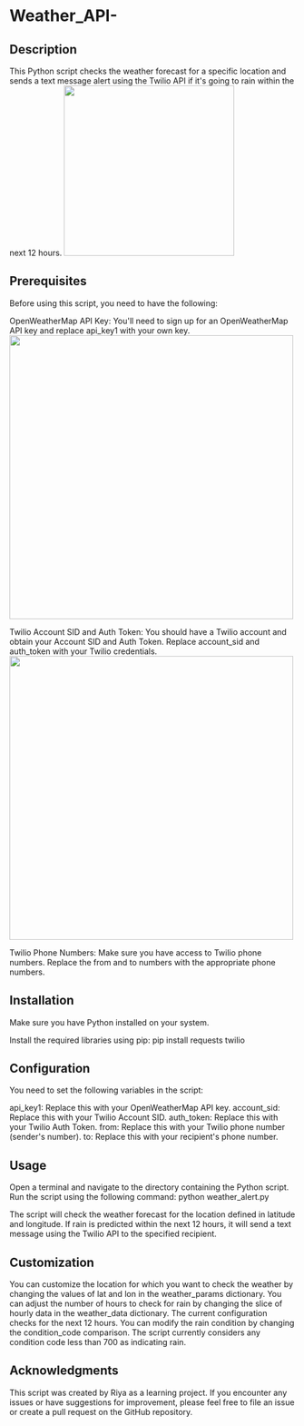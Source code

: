 # Weather_API-
## Description
This Python script checks the weather forecast for a specific location and sends a text message alert using the Twilio API if it's going to rain within the next 12 hours.
<img src="https://github.com/RiyaChhikara/API-Projects-/assets/115228191/751cb7f3-401b-4843-a643-09b1a645a6f8" width="300" />

## Prerequisites
Before using this script, you need to have the following:

OpenWeatherMap API Key: You'll need to sign up for an OpenWeatherMap API key and replace api_key1 with your own key.
<img src = "https://github.com/RiyaChhikara/API-Projects-/assets/115228191/a0741af1-c8ae-4b25-9b8d-e7b1d3a9a4fc" width="500" />

Twilio Account SID and Auth Token: You should have a Twilio account and obtain your Account SID and Auth Token. Replace account_sid and auth_token with your Twilio credentials.
<img src ="https://github.com/RiyaChhikara/API-Projects-/assets/115228191/0402e572-0893-42e1-83d9-73526c801dba" width="500" />

Twilio Phone Numbers: Make sure you have access to Twilio phone numbers. Replace the from and to numbers with the appropriate phone numbers.

## Installation
Make sure you have Python installed on your system.

Install the required libraries using pip:
pip install requests twilio

## Configuration
You need to set the following variables in the script:

api_key1: Replace this with your OpenWeatherMap API key.
account_sid: Replace this with your Twilio Account SID.
auth_token: Replace this with your Twilio Auth Token.
from: Replace this with your Twilio phone number (sender's number).
to: Replace this with your recipient's phone number.

## Usage
Open a terminal and navigate to the directory containing the Python script.
Run the script using the following command:
python weather_alert.py

The script will check the weather forecast for the location defined in latitude and longitude.
If rain is predicted within the next 12 hours, it will send a text message using the Twilio API to the specified recipient.

## Customization
You can customize the location for which you want to check the weather by changing the values of lat and lon in the weather_params dictionary.
You can adjust the number of hours to check for rain by changing the slice of hourly data in the weather_data dictionary. The current configuration checks for the next 12 hours.
You can modify the rain condition by changing the condition_code comparison. The script currently considers any condition code less than 700 as indicating rain.

## Acknowledgments
This script was created by Riya as a learning project.
If you encounter any issues or have suggestions for improvement, please feel free to file an issue or create a pull request on the GitHub repository.

